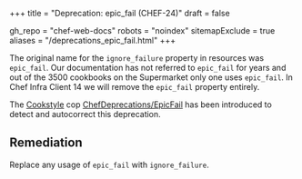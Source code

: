 +++
title = "Deprecation: epic_fail (CHEF-24)"
draft = false

gh_repo = "chef-web-docs"
robots = "noindex"
sitemapExclude = true
aliases = "/deprecations_epic_fail.html"
+++

The original name for the `ignore_failure` property in resources was
`epic_fail`. Our documentation has not referred to `epic_fail` for years
and out of the 3500 cookbooks on the Supermarket only one uses
`epic_fail`. In Chef Infra Client 14 we will remove the `epic_fail` property
entirely.

The [Cookstyle](/workstation/cookstyle/) cop
[ChefDeprecations/EpicFail](https://github.com/chef/cookstyle/blob/main/docs/cops_chefdeprecations.md#chefdeprecationsepicfail)
has been introduced to detect and autocorrect this deprecation.

## Remediation

Replace any usage of `epic_fail` with `ignore_failure`.
